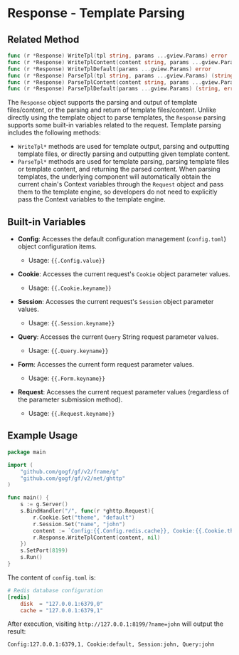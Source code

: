 # Response - Template Parsing

## Related Method

```go
func (r *Response) WriteTpl(tpl string, params ...gview.Params) error
func (r *Response) WriteTplContent(content string, params ...gview.Params) error
func (r *Response) WriteTplDefault(params ...gview.Params) error
func (r *Response) ParseTpl(tpl string, params ...gview.Params) (string, error)
func (r *Response) ParseTplContent(content string, params ...gview.Params) (string, error)
func (r *Response) ParseTplDefault(params ...gview.Params) (string, error)
```

The `Response` object supports the parsing and output of template files/content, or the parsing and return of template files/content. Unlike directly using the template object to parse templates, the `Response` parsing supports some built-in variables related to the request. Template parsing includes the following methods:

- `WriteTpl*` methods are used for template output, parsing and outputting template files, or directly parsing and outputting given template content.
- `ParseTpl*` methods are used for template parsing, parsing template files or template content, and returning the parsed content.
When parsing templates, the underlying component will automatically obtain the current chain's Context variables through the `Request` object and pass them to the template engine, so developers do not need to explicitly pass the Context variables to the template engine.

## Built-in Variables

- **Config**: Accesses the default configuration management (`config.toml`) object configuration items.
  - Usage: `{{.Config.value}}`

- **Cookie**: Accesses the current request's `Cookie` object parameter values.
  - Usage: `{{.Cookie.keyname}}`

- **Session**: Accesses the current request's `Session` object parameter values.
  - Usage: `{{.Session.keyname}}`

- **Query**: Accesses the current `Query` String request parameter values.
  - Usage: `{{.Query.keyname}}`

- **Form**: Accesses the current form request parameter values.
  - Usage: `{{.Form.keyname}}`

- **Request**: Accesses the current request parameter values (regardless of the parameter submission method).
  - Usage: `{{.Request.keyname}}`

## Example Usage

```go
package main

import (
    "github.com/gogf/gf/v2/frame/g"
    "github.com/gogf/gf/v2/net/ghttp"
)

func main() {
    s := g.Server()
    s.BindHandler("/", func(r *ghttp.Request){
        r.Cookie.Set("theme", "default")
        r.Session.Set("name", "john")
        content := `Config:{{.Config.redis.cache}}, Cookie:{{.Cookie.theme}}, Session:{{.Session.name}}, Query:{{.Query.name}}`
        r.Response.WriteTplContent(content, nil)
    })
    s.SetPort(8199)
    s.Run()
}
```

The content of `config.toml` is:

```toml
# Redis database configuration
[redis]
    disk  = "127.0.0.1:6379,0"
    cache = "127.0.0.1:6379,1"
```

After execution, visiting `http://127.0.0.1:8199/?name=john` will output the result:

```bash
Config:127.0.0.1:6379,1, Cookie:default, Session:john, Query:john
```
